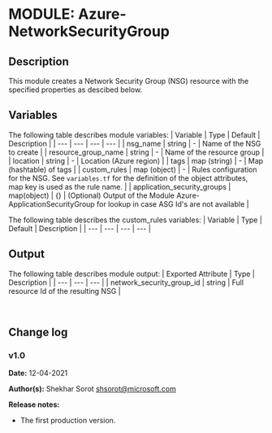 # MODULE: Azure-NetworkSecurityGroup

## Description

This module creates a Network Security Group (NSG) resource with the specified properties as descibed below.

## Variables

The following table describes module variables:
| Variable | Type | Default | Description |
| --- | --- | --- | --- |
| nsg_name | string | - | Name of the NSG to create |
| resource_group_name | string | - | Name of the resource group |
| location | string | - | Location (Azure region) |
| tags | map (string) | - | Map (hashtable) of tags |
| custom_rules | map (object) | - | Rules configuration for the NSG. See `variables.tf` for the definition of the object attributes, map key is used as the rule name. |
| application_security_groups | map(object) | {} | (Optional) Output of the Module Azure-ApplicationSecurityGroup for lookup in case ASG Id's are not available |

The following table describes the custom_rules variables:
| Variable | Type | Default | Description |
| --- | --- | --- | --- |



## Output

The following table describes module output:
| Exported Attribute | Type | Description |
| --- | --- | --- |
| network_security_group_id | string | Full resource Id of the resulting NSG |

<br>

## Change log

### v1.0

**Date:** 12-04-2021

**Author(s):** Shekhar Sorot <shsorot@microsoft.com>

**Release notes:**
- The first production version.
